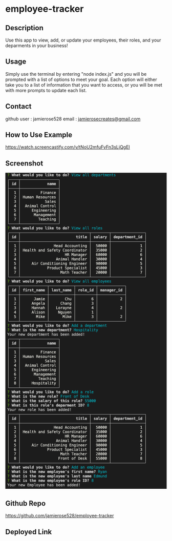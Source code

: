 # employee-tracker

## Description

Use this app to view, add, or update your employees, their roles, and your deparments in your business!

## Usage

Simply use the terminal by entering "node index.js" and you will be prompted with a list of options to meet your goal. Each option will either take you to a list of information that you want to access, or you will be met with more prompts to update each list.

## Contact

github user : jamierose528
email : jamierosecreates@gmail.com

## How to Use Example

https://watch.screencastify.com/v/tNoU2mfuFvFn3sLjQgEI

## Screenshot

![screenshot1](screenshot/screenshot1.png)

## Github Repo

https://github.com/jamierose528/employee-tracker

## Deployed Link
